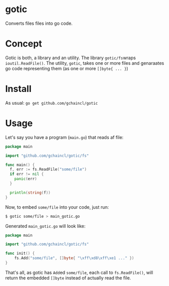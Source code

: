 # gotic

Converts files files into go code.

# Concept

Gotic is both, a library and an utility. The library `gotic/fs`wraps
`ioutil.ReadFile()`. The utility, `gotic`, takes one or more files and
genaraates go code representing them (as one or more `[]byte{ ... }`)

# Install

As usual: `go get github.com/gchaincl/gotic`

# Usage

Let's say you have a program (`main.go`) that reads af file:

```go
package main

import "github.com/gchaincl/gotic/fs"

func main() {
  f, err := fs.ReadFile("some/file")
  if err != nil {
    panic(err)
  }

  println(string(f))
}
```

Now, to embed `some/file` into your code, just run:

```bash
$ gotic some/file > main_gotic.go
```

Generated `main_gotic.go` will look like:

```go
package main

import "github.com/gchaincl/gotic/fs"

func init() {
    fs.Add("some/file", []byte{ "\xff\xd8\xff\xe1 ..." })
}
```

That's all, as gotic has `Add`ed `some/file`, each call to `fs.ReadFile()`,
will return the embedded `[]byte` instead of actually read the file.
